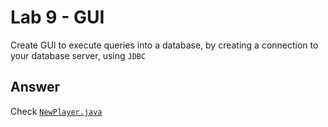 # Lab 9 - GUI

Create GUI to execute queries into a database, by creating a connection to your database server, using `JDBC`

## Answer

Check [`NewPlayer.java`](NewPlayer.java)